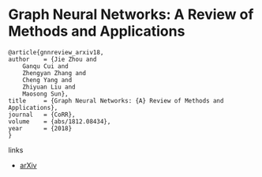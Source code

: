 # Graph Neural Networks: A Review of Methods and Applications

```
@article{gnnreview_arxiv18,
author    = {Jie Zhou and
	Ganqu Cui and
	Zhengyan Zhang and
	Cheng Yang and
	Zhiyuan Liu and
	Maosong Sun},
title     = {Graph Neural Networks: {A} Review of Methods and Applications},
journal   = {CoRR},
volume    = {abs/1812.08434},
year      = {2018}
}
```

links
- [arXiv](https://arxiv.org/abs/1812.08434)
